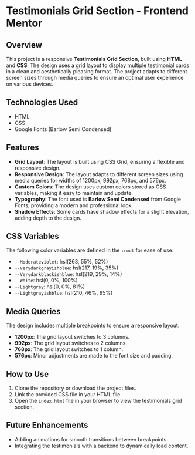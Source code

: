 # Testimonials Grid Section - Frontend Mentor

## Overview

This project is a responsive **Testimonials Grid Section**, built using **HTML** and **CSS**. The design uses a grid layout to display multiple testimonial cards in a clean and aesthetically pleasing format. The project adapts to different screen sizes through media queries to ensure an optimal user experience on various devices.

## Technologies Used

- HTML
- CSS
- Google Fonts (Barlow Semi Condensed)

## Features

- **Grid Layout**: The layout is built using CSS Grid, ensuring a flexible and responsive design.
- **Responsive Design**: The layout adapts to different screen sizes using media queries for widths of 1200px, 992px, 768px, and 576px.
- **Custom Colors**: The design uses custom colors stored as CSS variables, making it easy to maintain and update.
- **Typography**: The font used is **Barlow Semi Condensed** from Google Fonts, providing a modern and professional look.
- **Shadow Effects**: Some cards have shadow effects for a slight elevation, adding depth to the design.

## CSS Variables

The following color variables are defined in the `:root` for ease of use:

- `--Moderateviolet`: hsl(263, 55%, 52%)
- `--Verydarkgrayishblue`: hsl(217, 19%, 35%)
- `--Verydarkblackishblue`: hsl(219, 29%, 14%)
- `--White`: hsl(0, 0%, 100%)
- `--Lightgray`: hsl(0, 0%, 81%)
- `--Lightgrayishblue`: hsl(210, 46%, 95%)

## Media Queries

The design includes multiple breakpoints to ensure a responsive layout:

- **1200px**: The grid layout switches to 3 columns.
- **992px**: The grid layout switches to 2 columns.
- **768px**: The grid layout switches to 1 column.
- **576px**: Minor adjustments are made to the font size and padding.

## How to Use

1. Clone the repository or download the project files.
2. Link the provided CSS file in your HTML file.
3. Open the `index.html` file in your browser to view the testimonials grid section.

## Future Enhancements

- Adding animations for smooth transitions between breakpoints.
- Integrating the testimonials with a backend to dynamically load content.
